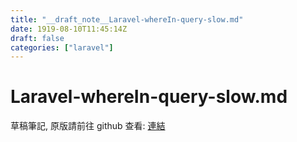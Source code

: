 ```yaml
---
title: "__draft_note__Laravel-whereIn-query-slow.md"
date: 1919-08-10T11:45:14Z
draft: false
categories: ["laravel"]
---
```


# Laravel-whereIn-query-slow.md

草稿筆記, 原版請前往 github 查看: [連結](https://github.com/tinghaolai/just-random-note/blob/master/laravel/Laravel-whereIn-query-slow.md)